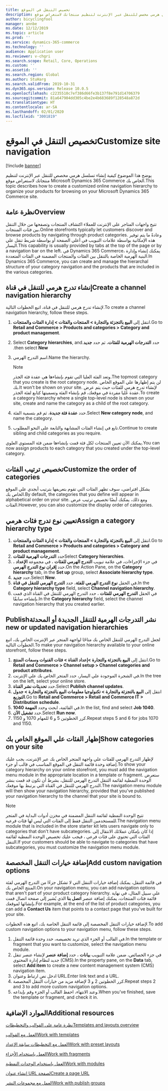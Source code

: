 ```yaml
---
title: تخصيص التنقل في الموقع
description: يوضح هذا الموضوع كيفية إنشاء تسلسل هرمي مخصص للتنقل عبر الإنترنت لتنظيم منتجاتك لاستعراض موقع Microsoft Dynamics 365 Commerce الخاص بك.
author: bicyclingfool
manager: annbe
ms.date: 12/12/2019
ms.topic: article
ms.prod: ''
ms.service: dynamics-365-commerce
ms.technology: ''
audience: Application user
ms.reviewer: v-chgri
ms.search.scope: Retail, Core, Operations
ms.custom: ''
ms.assetid: ''
ms.search.region: Global
ms.author: StuHarg
ms.search.validFrom: 2019-10-31
ms.dyn365.ops.version: Release 10.0.5
ms.openlocfilehash: c2235510c7ef386d66fe3b137f8e791d14706379
ms.sourcegitcommit: 81a647904dd305c4be2e4b683689f128548a872d
ms.translationtype: HT
ms.contentlocale: ar-SA
ms.lasthandoff: 02/01/2020
ms.locfileid: "3001819"
---
```

# <a name="customize-site-navigation"></a><span data-ttu-id="5d074-103">تخصيص التنقل في الموقع</span><span class="sxs-lookup"><span data-stu-id="5d074-103">Customize site navigation</span></span>


[!include [banner](includes/banner.md)]

<span data-ttu-id="5d074-104">يوضح هذا الموضوع كيفية إنشاء تسلسل هرمي مخصص للتنقل عبر الإنترنت لتنظيم منتجاتك لاستعراض موقع Microsoft Dynamics 365 Commerce الخاص بك.</span><span class="sxs-lookup"><span data-stu-id="5d074-104">This topic describes how to create a customized online navigation hierarchy to organize your products for browsing on your Microsoft Dynamics 365 Commerce site.</span></span>

## <a name="overview"></a><span data-ttu-id="5d074-105">نظرة عامة</span><span class="sxs-lookup"><span data-stu-id="5d074-105">Overview</span></span>

<span data-ttu-id="5d074-106">تتيح واجهات المتاجر على الإنترنت للعملاء اكتشاف المنتجات وتصفحها من خلال التنقل بين فئات المنتجات.</span><span class="sxs-lookup"><span data-stu-id="5d074-106">Online storefronts typically let customers discover and browse products by navigating through product categories.</span></span> <span data-ttu-id="5d074-107">وعادةً ما يتم توفير هذه الإمكانية بواسطة علامات التبويب في أعلي الصفحة أو بواسطة شريط تنقل علي اليسار.</span><span class="sxs-lookup"><span data-stu-id="5d074-107">This capability is usually provided by tabs at the top of the page or by a navigation bar on the left.</span></span> <span data-ttu-id="5d074-108">في Dynamics 365 Commerce، يمكنك إنشاء وإدارة البنية الهرمية الخاصة بالتنقل بين الفئات والمنتجات المضمنة في الفئات المتعددة.</span><span class="sxs-lookup"><span data-stu-id="5d074-108">In Dynamics 365 Commerce, you can create and manage the hierarchal structure of your category navigation and the products that are included in the various categories.</span></span>

## <a name="create-a-channel-navigation-hierarchy"></a><span data-ttu-id="5d074-109">إنشاء تدرج هرمي للتنقل في قناة</span><span class="sxs-lookup"><span data-stu-id="5d074-109">Create a channel navigation hierarchy</span></span>

<span data-ttu-id="5d074-110">لإنشاء تدرج هرمي للتنقل في قناة، اتبع الخطوات التالية.</span><span class="sxs-lookup"><span data-stu-id="5d074-110">To create a channel navigation hierarchy, follow these steps.</span></span>

1. <span data-ttu-id="5d074-111">انتقل إلى **البيع بالتجزئة والتجارة \> المنتجات والفئات \> إدارة الفئات والمنتجات**.</span><span class="sxs-lookup"><span data-stu-id="5d074-111">Go to **Retail and Commerce \> Products and categories \> Category and product management**.</span></span>
1. <span data-ttu-id="5d074-112">حدد **‏‫التدرجات الهرمية للفئات**، ثم حدد **جديد**.</span><span class="sxs-lookup"><span data-stu-id="5d074-112">Select **Category hierarchies**, and then select **New**.</span></span>
1. <span data-ttu-id="5d074-113">اسم التدرج الهرمي.</span><span class="sxs-lookup"><span data-stu-id="5d074-113">Name the hierarchy.</span></span>

    > [!NOTE]
    > <span data-ttu-id="5d074-114">وتعد الفئة العليا التي تقوم بإنشاءها هي عقدة فئة الجذر.</span><span class="sxs-lookup"><span data-stu-id="5d074-114">The topmost category that you create is the root category node.</span></span> <span data-ttu-id="5d074-115">لن يتم إظهارها علي الموقع الخاص بك.</span><span class="sxs-lookup"><span data-stu-id="5d074-115">It won't be shown on your site.</span></span> <span data-ttu-id="5d074-116">لإنشاء تدرج هرمي للفئات حيث يتم عرض عقدة عُليا مفردة في موقعك، قم بإنشاء الفئة وتسميتها كتابع لفئة الجذر.</span><span class="sxs-lookup"><span data-stu-id="5d074-116">To create a category hierarchy where a single top-level node is shown on your site, create and name the category as a child of the root category.</span></span>

1. <span data-ttu-id="5d074-117">حدد **عقدة فئة جديدة**، ثم قم بتسمية الفئة.</span><span class="sxs-lookup"><span data-stu-id="5d074-117">Select **New category node**, and name the category.</span></span>
1. <span data-ttu-id="5d074-118">تابع في إنشاء الفئات المشابهة والتابعة على النحو المطلوب.</span><span class="sxs-lookup"><span data-stu-id="5d074-118">Continue to create sibling and child categories as you require.</span></span>

<span data-ttu-id="5d074-119">يمكنك الآن تعيين المنتجات لكل فئة قمت بإنشاءها ضمن فئة المستوي العلوي.</span><span class="sxs-lookup"><span data-stu-id="5d074-119">You can now assign products to each category that you created under the top-level category.</span></span>

## <a name="customize-the-order-of-categories"></a><span data-ttu-id="5d074-120">تخصيص ترتيب الفئات</span><span class="sxs-lookup"><span data-stu-id="5d074-120">Customize the order of categories</span></span>

<span data-ttu-id="5d074-121">بشكل افتراضي، سوف تظهر الفئات التي تقوم بتعريفها بترتيب أبجدي علي الموقع الخاص بك.</span><span class="sxs-lookup"><span data-stu-id="5d074-121">By default, the categories that you define will appear in alphabetical order on your site.</span></span> <span data-ttu-id="5d074-122">ومع ذلك، يمكنك أيضًا تخصيص ترتيب عرض الفئات.</span><span class="sxs-lookup"><span data-stu-id="5d074-122">However, you can also customize the display order of categories.</span></span>

## <a name="assign-a-category-hierarchy-type"></a><span data-ttu-id="5d074-123">تعيين نوع تدرج فئات هرمي</span><span class="sxs-lookup"><span data-stu-id="5d074-123">Assign a category hierarchy type</span></span>

1. <span data-ttu-id="5d074-124">انتقل إلى **البيع بالتجزئة والتجارة \> المنتجات والفئات \> إدارة الفئات والمنتجات**.</span><span class="sxs-lookup"><span data-stu-id="5d074-124">Go to **Retail and Commerce \> Products and categories \> Category and product management**.</span></span>
1. <span data-ttu-id="5d074-125">حدد **التدرجات الهرمية للفئات**</span><span class="sxs-lookup"><span data-stu-id="5d074-125">Select **Category hierarchies**.</span></span>
1. <span data-ttu-id="5d074-126">في جزء الإجراءات، في علامة تبويب **التدرج الهرمي للفئات** ، في مجموعة **الإعداد‬** ، حدد **إقران نوع التدرج الهرمي**.</span><span class="sxs-lookup"><span data-stu-id="5d074-126">On the Action Pane, on the **Category hierarchy** tab, in the **Set up** group, select **Associate hierarchy type**.</span></span>
1. <span data-ttu-id="5d074-127">حدد **جديد**.</span><span class="sxs-lookup"><span data-stu-id="5d074-127">Select **New**.</span></span>
1. <span data-ttu-id="5d074-128">في الحقل **نوع التدرج الهرمي للفئة**، حدد **التدرج الهرمي للتنقل في قناة**.</span><span class="sxs-lookup"><span data-stu-id="5d074-128">In the **Category hierarchy type** field, select **Channel navigation hierarchy**.</span></span>
1. <span data-ttu-id="5d074-129">في الحقل **التدرج الهرمي للفئات** ، حدد التدرج الهرمي للتنقل في القناة‬ الذي قمت بإنشاءه سابقًا.</span><span class="sxs-lookup"><span data-stu-id="5d074-129">In the **Category hierarchy** field, select the channel navigation hierarchy that you created earlier.</span></span>

## <a name="publish-new-or-updated-navigation-hierarchies"></a><span data-ttu-id="5d074-130">نشر ‏‫التدرجات الهرمية للتنقل الجديدة أو المحدثة</span><span class="sxs-lookup"><span data-stu-id="5d074-130">Publish new or updated navigation hierarchies</span></span>

<span data-ttu-id="5d074-131">لجعل التدرج الهرمي للتنقل الخاص بك متاحًا لواجهة المتجر عبر الإنترنت الخاص بك، اتبع الخطوات التالية.</span><span class="sxs-lookup"><span data-stu-id="5d074-131">To make your navigation hierarchy available to your online storefront, follow these steps.</span></span>

1. <span data-ttu-id="5d074-132">انتقل إلى **البيع بالتجزئة والتجارة \>إعداد القناة \> فئات القنوات وسمات المنتج**.</span><span class="sxs-lookup"><span data-stu-id="5d074-132">Go to **Retail and Commerce \> Channel setup \> Channel categories and product attributes**.</span></span>
1. <span data-ttu-id="5d074-133">في الشجرة الموجودة علي اليسار، حدد المتجر الخاص بك علي الإنترنت.</span><span class="sxs-lookup"><span data-stu-id="5d074-133">In the tree on the left, select your online store.</span></span>
1. <span data-ttu-id="5d074-134">حدد **تحديثات نشر القناة**.</span><span class="sxs-lookup"><span data-stu-id="5d074-134">Select **Publish channel updates**.</span></span>
1. <span data-ttu-id="5d074-135">انتقل إلى **البيع بالتجزئة والتجارة \> تكنولوجيا معلومات البيع بالتجزئة والتجارة \> جدول التوزيع**.</span><span class="sxs-lookup"><span data-stu-id="5d074-135">Go to **Retail and Commerce \> Retail and Commerce IT \> Distribution schedule**.</span></span>
1. <span data-ttu-id="5d074-136">في القائمة، ابحث وحدد **المهمة 1040**.</span><span class="sxs-lookup"><span data-stu-id="5d074-136">In the list, find and select **Job 1040**.</span></span>
1. <span data-ttu-id="5d074-137">حدد **تشغيل الآن**.</span><span class="sxs-lookup"><span data-stu-id="5d074-137">Select **Run now**.</span></span>
1. <span data-ttu-id="5d074-138">كرر الخطوتين 5 و 6 للمهام 1070 و 1150.</span><span class="sxs-lookup"><span data-stu-id="5d074-138">Repeat steps 5 and 6 for jobs 1070 and 1150.</span></span>

## <a name="show-categories-on-your-site"></a><span data-ttu-id="5d074-139">إظهار الفئات علي الموقع الخاص بك</span><span class="sxs-lookup"><span data-stu-id="5d074-139">Show categories on your site</span></span>

<span data-ttu-id="5d074-140">لإظهار التدرج الهرمي للفئات علي واجهة المتجر الخاص بك عبر الإنترنت، يجب عليك إضافة وحدة قائمة التنقل في الموقع المناسب في قالب أو جزء.</span><span class="sxs-lookup"><span data-stu-id="5d074-140">To show your category hierarchy on your online storefront, you must add the navigation menu module in the appropriate location in a template or fragment.</span></span> <span data-ttu-id="5d074-141">ستعرض الوحدة النمطية لقائمة التنقل التدرج الهرمي للتنقل، بشرط أن تكون قد قمت بنشر التدرج الهرمي للتنقل في القناة التي يرتبط بها موقعك.</span><span class="sxs-lookup"><span data-stu-id="5d074-141">The navigation menu module will then show your navigation hierarchy, provided that you've published your navigation hierarchy to the channel that your site is bound to.</span></span>

> [!NOTE]
> <span data-ttu-id="5d074-142">تتيح الوحدة النمطية لقائمة التنقل المضمنة في مخزن أدوات البداية في المتجر للمستخدمين التنقل فقط إلى الفئات التي ليس لها فئات فرعية.</span><span class="sxs-lookup"><span data-stu-id="5d074-142">The navigation menu module that is included in the store starter kit lets users navigate only to categories that don't have subcategories.</span></span> <span data-ttu-id="5d074-143">إذا كان بإمكان عملائك الانتقال إلى الفئات التي تحتوي على فئات فرعي ، فيجب عليك تخصيص الوحدة النمطية لقائمة التنقل.</span><span class="sxs-lookup"><span data-stu-id="5d074-143">If your customers should be able to navigate to categories that have subcategories, you must customize the navigation menu module.</span></span>

## <a name="add-custom-navigation-options"></a><span data-ttu-id="5d074-144">إضافة خيارات التنقل المخصصة</span><span class="sxs-lookup"><span data-stu-id="5d074-144">Add custom navigation options</span></span>

<span data-ttu-id="5d074-145">في قائمة التنقل، يمكنك إضافة خيارات التنقل التي لا تشكل جزءًا من التدرج الهرمي لفئة المنتج الخاص بك.</span><span class="sxs-lookup"><span data-stu-id="5d074-145">On your navigation menu, you can add navigation options that aren't part of your product category hierarchy.</span></span> <span data-ttu-id="5d074-146">علي سبيل المثال، في نهاية قائمة فئات المنتجات، يمكنك إضافة عنصر **اتصل بنا** الذي يُشير إلى صفحة اتصال قمت بإنشائها لموقعك.</span><span class="sxs-lookup"><span data-stu-id="5d074-146">For example, at the end of the list of product categories, you can add a **Contact Us** item that points to a contact page that you've built for your site.</span></span>

<span data-ttu-id="5d074-147">لإضافة خيارات التنقل المخصصة إلى قائمة التنقل الخاصة بك، اتبع هذه الخطوات.</span><span class="sxs-lookup"><span data-stu-id="5d074-147">To add custom navigation options to your navigation menu, follow these steps.</span></span>

1. <span data-ttu-id="5d074-148">في القالب أو الجزء الذي تريد تخصيصه، حدد وحدة قائمة التنقل.</span><span class="sxs-lookup"><span data-stu-id="5d074-148">In the template or fragment that you want to customize, select the navigation menu module.</span></span>
1. <span data-ttu-id="5d074-149">في جزء الخصائص، ضمن علامة التبويب **بيانات** ، حدد **إضافة عنصر** لإنشاء عنصر تنقل جديد لنظام إدارة المحتوي (CMS).</span><span class="sxs-lookup"><span data-stu-id="5d074-149">In the property pane, on the **Data** tab, select **Add item** to create a new content management system (CMS) navigation item.</span></span>
1. <span data-ttu-id="5d074-150">ادخل نص ارتباط وعنوان URL.</span><span class="sxs-lookup"><span data-stu-id="5d074-150">Enter link text and a URL.</span></span>
1. <span data-ttu-id="5d074-151">كرر الخطوتين 2 و 3 لإضافة مزيد من خيارات التنقل المخصصة.</span><span class="sxs-lookup"><span data-stu-id="5d074-151">Repeat steps 2 and 3 to add more custom navigation options.</span></span>
1. <span data-ttu-id="5d074-152">وعند الانتهاء، احفظ القالب أو الجزء وقم بإيداعه.</span><span class="sxs-lookup"><span data-stu-id="5d074-152">When you've finished, save the template or fragment, and check it in.</span></span>

## <a name="additional-resources"></a><span data-ttu-id="5d074-153">الموارد الإضافية</span><span class="sxs-lookup"><span data-stu-id="5d074-153">Additional resources</span></span>

[<span data-ttu-id="5d074-154">نظرة عامة على القوالب والتخطيطات</span><span class="sxs-lookup"><span data-stu-id="5d074-154">Templates and layouts overview</span></span>](templates-layouts-overview.md)

[<span data-ttu-id="5d074-155">العمل مع القوالب</span><span class="sxs-lookup"><span data-stu-id="5d074-155">Work with templates</span></span>](work-with-templates.md)

[<span data-ttu-id="5d074-156">العمل مع التخطيطات سابقة الإعداد</span><span class="sxs-lookup"><span data-stu-id="5d074-156">Work with preset layouts</span></span>](work-with-layouts.md)

[<span data-ttu-id="5d074-157">العمل باستخدام الأجزاء</span><span class="sxs-lookup"><span data-stu-id="5d074-157">Work with fragments</span></span>](work-with-fragments.md)

[<span data-ttu-id="5d074-158">العمل باستخدام الوحدات النمطية</span><span class="sxs-lookup"><span data-stu-id="5d074-158">Work with modules</span></span>](work-with-modules.md)

[<span data-ttu-id="5d074-159">إنشاء عنوان URL لصفحة</span><span class="sxs-lookup"><span data-stu-id="5d074-159">Create a page URL</span></span>](create-page-url.md)

[<span data-ttu-id="5d074-160">العمل مع مجموعات النشر</span><span class="sxs-lookup"><span data-stu-id="5d074-160">Work with publish groups</span></span>](publish-groups.md)
